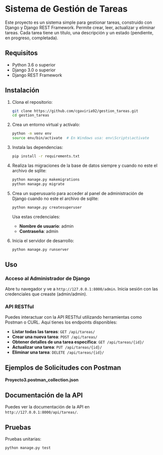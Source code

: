 # Sistema de Gestión de Tareas

Este proyecto es un sistema simple para gestionar tareas, construido con Django y Django REST Framework. Permite crear, leer, actualizar y eliminar tareas. Cada tarea tiene un título, una descripción y un estado (pendiente, en progreso, completada).

## Requisitos

- Python 3.6 o superior
- Django 3.0 o superior
- Django REST Framework

## Instalación

1. Clona el repositorio:

    ```bash
    git clone https://github.com/cgaviria92/gestion_tareas.git
    cd gestion_tareas
    ```

2. Crea un entorno virtual y actívalo:

    ```bash
    python -m venv env
    source env/bin/activate  # En Windows usa: env\Scripts\activate
    ```

3. Instala las dependencias:

    ```bash
    pip install -r requirements.txt
    ```

4. Realiza las migraciones de la base de datos siempre y cuando no este el archivo de sqlite:

    ```bash
    python manage.py makemigrations
    python manage.py migrate
    ```

5. Crea un superusuario para acceder al panel de administración de Django cuando no este el archivo de sqlite:

    ```bash
    python manage.py createsuperuser
    ```

    Usa estas credenciales:
    - **Nombre de usuario**: admin
    - **Contraseña**: admin

6. Inicia el servidor de desarrollo:

    ```bash
    python manage.py runserver
    ```

## Uso

### Acceso al Administrador de Django

Abre tu navegador y ve a `http://127.0.0.1:8000/admin`. Inicia sesión con las credenciales que creaste (admin/admin).

### API RESTful

Puedes interactuar con la API RESTful utilizando herramientas como Postman o CURL. Aquí tienes los endpoints disponibles:

- **Listar todas las tareas**: `GET /api/tareas/`
- **Crear una nueva tarea**: `POST /api/tareas/`
- **Obtener detalles de una tarea específica**: `GET /api/tareas/{id}/`
- **Actualizar una tarea**: `PUT /api/tareas/{id}/`
- **Eliminar una tarea**: `DELETE /api/tareas/{id}/`

## Ejemplos de Solicitudes con Postman

#### Proyecto3.postman_collection.json

## Documentación de la API

Puedes ver la documentación de la API en `http://127.0.0.1:8000/api/tareas/`.

## Pruebas

Pruebas unitarias:

```bash
python manage.py test
